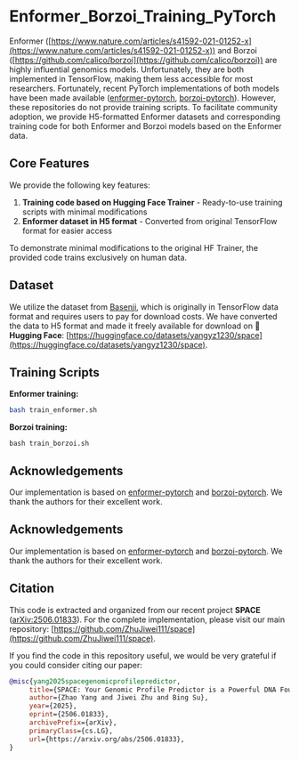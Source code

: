# Enformer_Borzoi_Training_PyTorch

Enformer ([https://www.nature.com/articles/s41592-021-01252-x](https://www.nature.com/articles/s41592-021-01252-x)) and Borzoi ([https://github.com/calico/borzoi](https://github.com/calico/borzoi)) are highly influential genomics models. Unfortunately, they are both implemented in TensorFlow, making them less accessible for most researchers. Fortunately, recent PyTorch implementations of both models have been made available ([enformer-pytorch](https://github.com/lucidrains/enformer-pytorch), [borzoi-pytorch](https://github.com/johahi/borzoi-pytorch/tree/main)). However, these repositories do not provide training scripts. To facilitate community adoption, we provide H5-formatted Enformer datasets and corresponding training code for both Enformer and Borzoi models based on the Enformer data.

## Core Features

We provide the following key features:

1. **Training code based on Hugging Face Trainer** - Ready-to-use training scripts with minimal modifications
2. **Enformer dataset in H5 format** - Converted from original TensorFlow format for easier access

To demonstrate minimal modifications to the original HF Trainer, the provided code trains exclusively on human data.

## Dataset

We utilize the dataset from [Basenji](https://console.cloud.google.com/storage/browser/basenji_barnyard), which is originally in TensorFlow data format and requires users to pay for download costs. We have converted the data to H5 format and made it freely available for download on 🤗 **Hugging Face**: [https://huggingface.co/datasets/yangyz1230/space](https://huggingface.co/datasets/yangyz1230/space).

## Training Scripts

**Enformer training:**
```bash
bash train_enformer.sh
```
**Borzoi training:**
```
bash train_borzoi.sh
```

## Acknowledgements

Our implementation is based on [enformer-pytorch](https://github.com/lucidrains/enformer-pytorch) and [borzoi-pytorch](https://github.com/johahi/borzoi-pytorch). We thank the authors for their excellent work.

## Acknowledgements

Our implementation is based on [enformer-pytorch](https://github.com/lucidrains/enformer-pytorch) and [borzoi-pytorch](https://github.com/johahi/borzoi-pytorch). We thank the authors for their excellent work.

## Citation

This code is extracted and organized from our recent project **SPACE** ([arXiv:2506.01833](https://arxiv.org/abs/2506.01833)). For the complete implementation, please visit our main repository: [https://github.com/ZhuJiwei111/space](https://github.com/ZhuJiwei111/space).

If you find the code in this repository useful, we would be very grateful if you could consider citing our paper:

```bibtex
@misc{yang2025spacegenomicprofilepredictor,
     title={SPACE: Your Genomic Profile Predictor is a Powerful DNA Foundation Model}, 
     author={Zhao Yang and Jiwei Zhu and Bing Su},
     year={2025},
     eprint={2506.01833},
     archivePrefix={arXiv},
     primaryClass={cs.LG},
     url={https://arxiv.org/abs/2506.01833}, 
}
```
